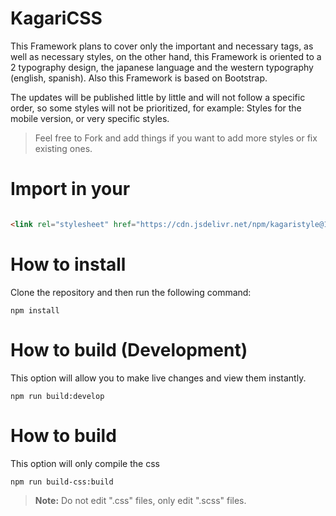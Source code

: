 # KagariCSS

This Framework plans to cover only the important and necessary tags, as well as necessary styles, on the other hand, this Framework is oriented to a 2 typography design, the japanese language and the western typography (english, spanish). Also this Framework is based on Bootstrap.

The updates will be published little by little and will not follow a specific order, so some styles will not be prioritized, for example: Styles for the mobile version, or very specific styles.

> Feel free to Fork and add things if you want to add more styles or fix existing ones.


# Import in your

```html

<link rel="stylesheet" href="https://cdn.jsdelivr.net/npm/kagaristyle@1.0.1/dist/css/common.min.css">

```




# How to install

Clone the repository and then run the following command:

```
npm install
```

# How to build (Development)

This option will allow you to make live changes and view them instantly.

```
npm run build:develop
```

# How to build

This option will only compile the css 

```
npm run build-css:build
```


> **Note:** Do not edit ".css" files, only edit ".scss" files.